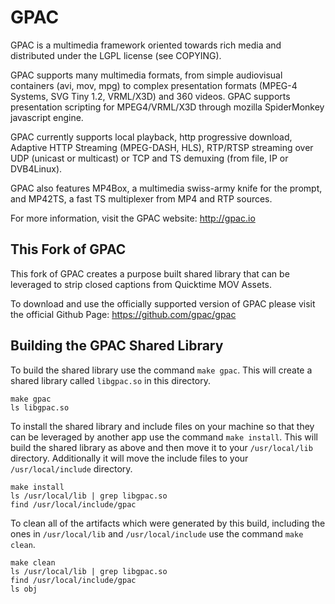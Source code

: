 GPAC
====

GPAC is a multimedia framework oriented towards rich media and distributed under the LGPL license (see COPYING).

GPAC supports many multimedia formats, from simple audiovisual containers (avi, mov, mpg) to complex
presentation formats (MPEG-4 Systems, SVG Tiny 1.2, VRML/X3D) and 360 videos. GPAC supports presentation scripting for MPEG4/VRML/X3D through mozilla SpiderMonkey javascript engine.

GPAC currently supports local playback, http progressive download, Adaptive HTTP Streaming (MPEG-DASH, HLS), RTP/RTSP streaming over UDP (unicast or multicast) or TCP and TS demuxing (from file, IP or DVB4Linux).

GPAC also features MP4Box, a multimedia swiss-army knife for the prompt, and MP42TS, a fast TS multiplexer from MP4 and RTP sources.

For more information, visit the GPAC website: http://gpac.io

This Fork of GPAC
-----------------
This fork of GPAC creates a purpose built shared library that can be leveraged to strip closed captions from Quicktime MOV Assets.

To download and use the officially supported version of GPAC please visit the official Github Page: https://github.com/gpac/gpac

Building the GPAC Shared Library
--------------------------------
To build the shared library use the command `make gpac`. This will create a shared library called `libgpac.so` in this directory.

```
make gpac
ls libgpac.so
```
To install the shared library and include files on your machine so that they can be leveraged by another app use the command `make install`. 
This will build the shared library as above and then move it to your `/usr/local/lib` directory. Additionally it will move the include files
to your `/usr/local/include` directory.

```
make install
ls /usr/local/lib | grep libgpac.so 
find /usr/local/include/gpac
```

To clean all of the artifacts which were generated by this build, including the ones in `/usr/local/lib` and `/usr/local/include` use the command `make clean`.


```
make clean
ls /usr/local/lib | grep libgpac.so 
find /usr/local/include/gpac
ls obj
```

